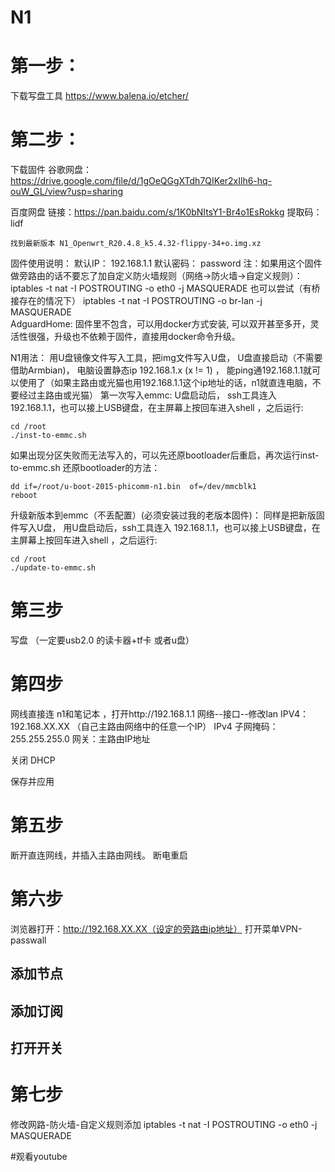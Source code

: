 # N1
# 第一步：

下载写盘工具 https://www.balena.io/etcher/

# 第二步：
下载固件
谷歌网盘：https://drive.google.com/file/d/1gOeQGgXTdh7QIKer2xIlh6-hq-ouW_GL/view?usp=sharing

百度网盘
    链接：https://pan.baidu.com/s/1K0bNItsY1-Br4o1EsRokkg
    提取码：lidf 
    
    找到最新版本 N1_Openwrt_R20.4.8_k5.4.32-flippy-34+o.img.xz


固件使用说明：
默认IP： 192.168.1.1   默认密码： password
注：如果用这个固件做旁路由的话不要忘了加自定义防火墙规则（网络->防火墙->自定义规则）：
iptables -t nat -I POSTROUTING -o eth0 -j MASQUERADE
也可以尝试（有桥接存在的情况下）
iptables -t nat -I POSTROUTING -o  br-lan  -j MASQUERADE  
AdguardHome: 固件里不包含，可以用docker方式安装, 可以双开甚至多开，灵活性很强，升级也不依赖于固件，直接用docker命令升级。

N1用法： 用U盘镜像文件写入工具，把img文件写入U盘， U盘直接启动（不需要借助Armbian)， 电脑设置静态ip 192.168.1.x (x != 1) ， 能ping通192.168.1.1就可以使用了（如果主路由或光猫也用192.168.1.1这个ip地址的话，n1就直连电脑，不要经过主路由或光猫）
        第一次写入emmc:    U盘启动后， ssh工具连入 192.168.1.1，也可以接上USB键盘，在主屏幕上按回车进入shell ，之后运行:
```
cd /root
./inst-to-emmc.sh
```

如果出现分区失败而无法写入的，可以先还原bootloader后重启，再次运行inst-to-emmc.sh
还原bootloader的方法：
```
dd if=/root/u-boot-2015-phicomm-n1.bin  of=/dev/mmcblk1
reboot
```
升级新版本到emmc（不丢配置）(必须安装过我的老版本固件)： 同样是把新版固件写入U盘， 用U盘启动后，ssh工具连入 192.168.1.1，也可以接上USB键盘，在主屏幕上按回车进入shell ，之后运行:

```
cd /root
./update-to-emmc.sh
```
# 第三步
写盘 （一定要usb2.0 的读卡器+tf卡 或者u盘）

# 第四步
网线直接连 n1和笔记本 ，打开http://192.168.1.1 
网络--接口--修改lan 
IPV4：192.168.XX.XX （自己主路由网络中的任意一个IP）
IPv4 子网掩码：255.255.255.0
网关：主路由IP地址

关闭 DHCP

保存并应用

# 第五步
断开直连网线，并插入主路由网线。
断电重启

# 第六步
浏览器打开：http://192.168.XX.XX（设定的旁路由ip地址）
打开菜单VPN-passwall 
## 添加节点
## 添加订阅
## 打开开关

# 第七步
修改网路-防火墙-自定义规则添加 iptables -t nat -I POSTROUTING -o eth0 -j MASQUERADE

#观看youtube

